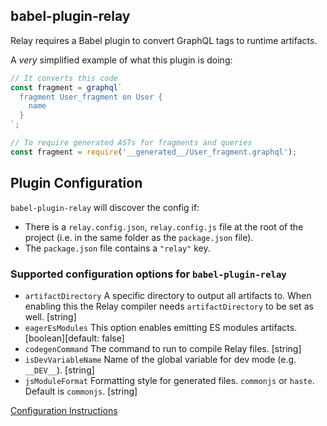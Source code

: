 ## babel-plugin-relay

Relay requires a Babel plugin to convert GraphQL tags to runtime artifacts.

A _very_ simplified example of what this plugin is doing:

```js
// It converts this code
const fragment = graphql`
  fragment User_fragment on User {
    name
  }
`;

// To require generated ASTs for fragments and queries
const fragment = require('__generated__/User_fragment.graphql');
```

## Plugin Configuration

`babel-plugin-relay` will discover the config if:

- There is a `relay.config.json`, `relay.config.js` file at the root of the
  project (i.e. in the same folder as the `package.json` file).
- The `package.json` file contains a `"relay"` key.

### Supported configuration options for `babel-plugin-relay`

- `artifactDirectory` A specific directory to output all artifacts to. When
  enabling this the Relay compiler needs `artifactDirectory` to be set as well.
  [string]
- `eagerEsModules` This option enables emitting ES modules artifacts.
  [boolean][default: false]
- `codegenCommand` The command to run to compile Relay files. [string]
- `isDevVariableName` Name of the global variable for dev mode (e.g. `__DEV__`).
  [string]
- `jsModuleFormat` Formatting style for generated files. `commonjs` or `haste`.
  Default is `commonjs`. [string]

[Configuration Instructions](https://relay.dev/docs/getting-started/installation-and-setup/#set-up-babel-plugin-relay)
